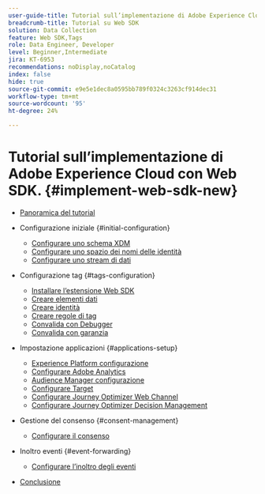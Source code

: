 ```yaml
---
user-guide-title: Tutorial sull’implementazione di Adobe Experience Cloud con Web SDK
breadcrumb-title: Tutorial su Web SDK
solution: Data Collection
feature: Web SDK,Tags
role: Data Engineer, Developer
level: Beginner,Intermediate
jira: KT-6953
recommendations: noDisplay,noCatalog
index: false
hide: true
source-git-commit: e9e5e1dec8a0595bb789f0324c3263cf914dec31
workflow-type: tm+mt
source-wordcount: '95'
ht-degree: 24%

---
```



# Tutorial sull’implementazione di Adobe Experience Cloud con Web SDK. {#implement-web-sdk-new}

+ [Panoramica del tutorial](overview.md)
+ Configurazione iniziale {#initial-configuration}
   + [Configurare uno schema XDM](configure-schemas.md)
   + [Configurare uno spazio dei nomi delle identità](configure-identities.md)
   + [Configurare uno stream di dati](configure-datastream.md)

+ Configurazione tag {#tags-configuration}
   + [Installare l’estensione Web SDK](install-web-sdk.md)
   + [Creare elementi dati](create-data-elements.md)
   + [Creare identità](create-identities.md)
   + [Creare regole di tag](create-tag-rule.md)
   + [Convalida con Debugger](validate-with-debugger.md)
   + [Convalida con garanzia](validate-with-assurance.md)

+ Impostazione applicazioni {#applications-setup}
   + [Experience Platform configurazione](setup-experience-platform.md)
   + [Configurare Adobe Analytics](setup-analytics.md)
   + [Audience Manager configurazione](setup-audience-manager.md)
   + [Configurare Target](setup-target.md)
   + [Configurare Journey Optimizer Web Channel](setup-web-channel.md)
   + [Configurare Journey Optimizer Decision Management](setup-decision-management.md)

+ Gestione del consenso {#consent-management}
   + [Configurare il consenso](setup-consent.md)

+ Inoltro eventi {#event-forwarding}
   + [Configurare l’inoltro degli eventi](setup-event-forwarding.md)

+ [Conclusione](conclusion.md)

